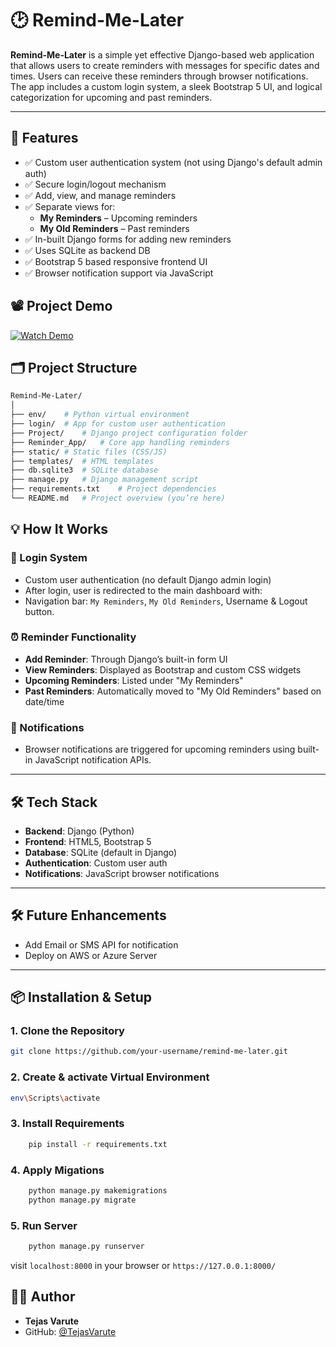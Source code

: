 # 🕑 Remind-Me-Later

**Remind-Me-Later** is a simple yet effective Django-based web application that allows users to create reminders with messages for specific dates and times. Users can receive these reminders through browser notifications. The app includes a custom login system, a sleek Bootstrap 5 UI, and logical categorization for upcoming and past reminders.

---

## 🚀 Features

- ✅ Custom user authentication system (not using Django's default admin auth)
- ✅ Secure login/logout mechanism
- ✅ Add, view, and manage reminders
- ✅ Separate views for:
  - **My Reminders** – Upcoming reminders
  - **My Old Reminders** – Past reminders
- ✅ In-built Django forms for adding new reminders
- ✅ Uses SQLite as backend DB
- ✅ Bootstrap 5 based responsive frontend UI
- ✅ Browser notification support via JavaScript

## 📽️ Project Demo

[![Watch Demo](https://img.shields.io/badge/Watch-Demo-blue?style=for-the-badge)](https://drive.google.com/file/d/1hrsbfK7LNqyEpbCAb8AmCqU8rYb1apuR/view?usp=sharing)


## 🗂️ Project Structure

```bash
Remind-Me-Later/
│
├── env/    # Python virtual environment
├── login/  # App for custom user authentication
├── Project/    # Django project configuration folder
├── Reminder_App/   # Core app handling reminders
├── static/ # Static files (CSS/JS)
├── templates/  # HTML templates
├── db.sqlite3  # SQLite database
├── manage.py   # Django management script
├── requirements.txt    # Project dependencies
└── README.md   # Project overview (you’re here)
```

## 💡 How It Works

### 🔐 Login System

- Custom user authentication (no default Django admin login)
- After login, user is redirected to the main dashboard with:
- Navigation bar: `My Reminders`, `My Old Reminders`, Username & Logout button.

### ⏰ Reminder Functionality

- **Add Reminder**: Through Django’s built-in form UI
- **View Reminders**: Displayed as Bootstrap and custom CSS widgets
- **Upcoming Reminders**: Listed under "My Reminders"
- **Past Reminders**: Automatically moved to "My Old Reminders" based on date/time

### 🔔 Notifications

- Browser notifications are triggered for upcoming reminders using built-in JavaScript notification APIs.

---

## 🛠 Tech Stack

- **Backend**: Django (Python)
- **Frontend**: HTML5, Bootstrap 5
- **Database**: SQLite (default in Django)
- **Authentication**: Custom user auth
- **Notifications**: JavaScript browser notifications

---

## 🛠️ Future Enhancements

- Add Email or SMS API for notification
- Deploy on AWS or Azure Server

---

## 📦 Installation & Setup

### 1. Clone the Repository

```bash
git clone https://github.com/your-username/remind-me-later.git
```

### 2. Create & activate Virtual Environment

```bash
env\Scripts\activate
```

### 3. Install Requirements

```bash
    pip install -r requirements.txt
```

### 4. Apply Migations

```bash
    python manage.py makemigrations
    python manage.py migrate
```

### 5. Run Server

```bash
    python manage.py runserver
```

visit ```localhost:8000``` in your browser or ```https://127.0.0.1:8000/```

## 👨‍💻 Author

- **Tejas Varute**
- GitHub: [@TejasVarute](https://github.com/TejasVarute)
